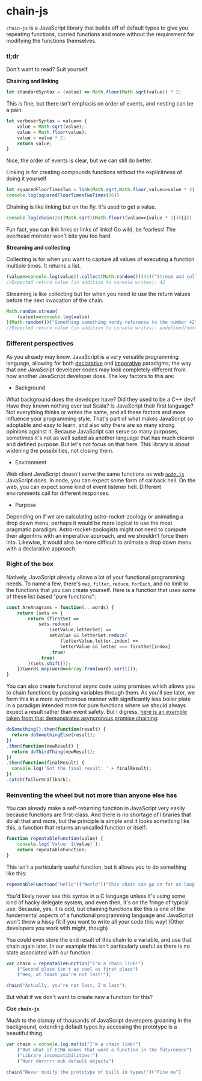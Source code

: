 # chain-js
`chain-js` is a JavaScript library that builds off of default types to give you repeating functions, curried functions and more without the requirement for modifying the functions themselves.

### tl;dr

Don't want to read? Suit yourself.

**Chaining and linking**

```js
let standardSyntax = (value) => Math.floor(Math.sqrt(value)) * 2;
```
This is fine, but there isn't emphasis on order of events, and nesting can be a pain.
```js
let verboserSyntax = value=> {
    value = Math.sqrt(value);
    value = Math.floor(value);
    value = value * 2;
    return value;
}
```
Nice, the order of events is clear, but we can still do better.

Linking is for creating compounds functions without the explicitness of doing it yourself 
```js
let squaredFloorTimesTwo = link(Math.sqrt,Math.floor,value=>value * 2);
console.log(squaredFloorTimesTwoTimes(26))
```
Chaining is like linking but on the fly. It's used to get a value.
```js
console.log(chain(26)(Math.sqrt)(Math.floor)(value=>{value * 2})({}))
```
Fun fact, you can link links or links of links! Go wild, be fearless! The overhead monster won't bite you too hard

**Streaming and collecting**

Collecting is for when you want to capture all values of executing a function multiple times. It returns a list.
```js
(value=>console.log(value)).collect(Math.random())(42)("Stream and collect are closely related").second()
//Expected return value (in addition to console writes): 42
```
Streaming is like collecting but for when you need to use the return values before the next invocation of the chain.
```js
Math.random.stream(
    (value)=>console.log(value)
)(Math.random())("Something something nerdy reference to the number 42")
//Expected return value (in addition to console writes): undefined/none
```

### Different perspectives

As you already may know, JavaScript is a very versatile programming language, allowing for both [declarative](https://en.wikipedia.org/wiki/Declarative_programming) and [imperative](https://en.wikipedia.org/wiki/Imperative_programming) paradigms; the way that one JavaScript developer codes may look completely different from how another JavaScript developer does.
The key factors to this are:
- Background

What background does the developer have? Did they used to be a C++ dev? Have they known nothing ever but Scala? Is JavaScript their first language? Not everything thinks or writes the same, and all these factors and more influence your programming style. That's part of what makes JavaScript so adoptable and easy to learn, and also why there are so many strong opinions against it. Because JavaScript can serve so many purposes, sometimes it's not as well suited as another language that has much clearer and defined purpose. But let's not focus on that here. This library is about widening the possibilties, not closing them.
- Environment

Web client JavaScript doesn't serve the same functions as web [`node.js`](https://github.com/nodejs/node) JavaScript does. In node, you can expect some form of callback hell. On the web, you can expect some kind of event listener hell. Different environments call for different responses.

- Purpose

Depending on if we are calculating astro-rocket-zoology or animating a drop down menu, perhaps it would be more logical to use the most pragmatic paradigm. Astro-rocket-zoologists might not need to compute their algoritms with an imperative approach, and we shouldn't force them into. Likewise, it would also be more difficult to animate a drop down menu with a declarative approach.

### Right of the box
Natively, JavaScript already allows a lot of your functional programming needs. To name a few, there's `map`, `filter`, `reduce`, `forEach`, and no limit to the functions that you can create yourself. Here is a function that uses some of these list based "pure functions":
```js
const AreAnagrams = function(...words) {
    return (sets => {
        return (firstSet =>
            sets.reduce(
                (setValue,letterSet) => 
                setValue && letterSet.reduce(
                    (letterValue,letter,index) =>
                    letterValue && letter === firstSet[index]
                ,true)
            ,true)
        )(sets.shift());
    })(words.map(word=>Array.from(word).sort()));
}
```
You can also create functional async code using promises which allows you to chain functions by passing variables through them. As you'll see later, we form this in a more synchronous manner with significantly less boiler plate in a paradigm intended more for pure functions where we should always expect a result rather than event safety. But I digress, [here is an example taken from that demonstrates asyncronous promise chaining](https://developer.mozilla.org/en-US/docs/Web/JavaScript/Guide/Using_promises):
```js
doSomething().then(function(result) {
  return doSomethingElse(result);
})
.then(function(newResult) {
  return doThirdThing(newResult);
})
.then(function(finalResult) {
  console.log('Got the final result: ' + finalResult);
})
.catch(failureCallback);
```

### Reinventing the wheel but not more than anyone else has

You can already make a self-returning function in JavaScript very easily because functions are first-class. And there is no shortage of libraries that do all that and more, but the principle is simple and it looks something like this, a function that returns an uncalled function or itself:

```js
function repeatableFunction(value) {
    console.log(`Value: ${value}`);
    return repeatableFunction;
}
```
This isn't a particularly useful function, but it allows you to do something like this:
```js
repeatableFunction("Hello")("World")("This chain can go on for as long as I want it to");
```
You'd likely never see this syntax in a C language unless it's using some kind of hacky delegate system, and even then, it's on the fringe of typical use. Because, yes, it is odd, but chaining functions like this is one of the fundemental aspects of a functional programming language and JavaScript won't throw a hissy fit if you want to write all your code this way! (Other developers you work with might, though)

You could even store the end result of this chain to a variable, and use that chain again later. In our example this isn't particularly useful as there is no state associated with our function.
```js
var chain = repeatableFunction("I'm a chain link!")
    ("Second place isn't as cool as first place")
    ("Hey, at least you're not last!");

chain("Actually, you're not last, I'm last");
```
But what if we don't want to create new a function for this?

**Cue `chain-js`**

Much to the dismay of thousands of JavaScript developers groaning in the background, extending default types by accessing the prototype is a beautiful thing.

```js
var chain = console.log.multi("I'm a chain link!")
    ("But what if ECMA makes that word a function in the futureeeee")
    ("Library incompatibilities!")
    ("Hurr durrrrr muh default objects")

chain("Never modify the prototype of built in types!")("Fite me")
```
